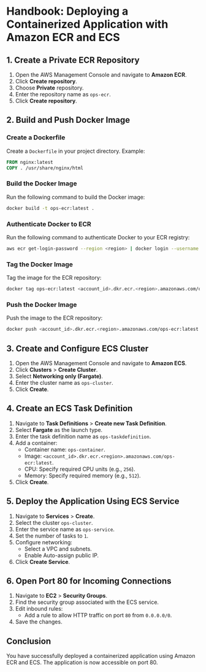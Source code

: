 # Handbook: Deploying a Containerized Application with Amazon ECR and ECS  

## 1. Create a Private ECR Repository  
1. Open the AWS Management Console and navigate to **Amazon ECR**.  
2. Click **Create repository**.  
3. Choose **Private** repository.  
4. Enter the repository name as `ops-ecr`.  
5. Click **Create repository**.  

## 2. Build and Push Docker Image  
### Create a Dockerfile  
Create a `Dockerfile` in your project directory. Example:  
```dockerfile  
FROM nginx:latest  
COPY . /usr/share/nginx/html  
```  

### Build the Docker Image  
Run the following command to build the Docker image:  
```bash  
docker build -t ops-ecr:latest .  
```  

### Authenticate Docker to ECR  
Run the following command to authenticate Docker to your ECR registry:  
```bash  
aws ecr get-login-password --region <region> | docker login --username AWS --password-stdin <account_id>.dkr.ecr.<region>.amazonaws.com  
```  

### Tag the Docker Image  
Tag the image for the ECR repository:  
```bash  
docker tag ops-ecr:latest <account_id>.dkr.ecr.<region>.amazonaws.com/ops-ecr:latest  
```  

### Push the Docker Image  
Push the image to the ECR repository:  
```bash  
docker push <account_id>.dkr.ecr.<region>.amazonaws.com/ops-ecr:latest  
```  

## 3. Create and Configure ECS Cluster  
1. Open the AWS Management Console and navigate to **Amazon ECS**.  
2. Click **Clusters** > **Create Cluster**.  
3. Select **Networking only (Fargate)**.  
4. Enter the cluster name as `ops-cluster`.  
5. Click **Create**.  

## 4. Create an ECS Task Definition  
1. Navigate to **Task Definitions** > **Create new Task Definition**.  
2. Select **Fargate** as the launch type.  
3. Enter the task definition name as `ops-taskdefinition`.  
4. Add a container:  
    - Container name: `ops-container`.  
    - Image: `<account_id>.dkr.ecr.<region>.amazonaws.com/ops-ecr:latest`.  
    - CPU: Specify required CPU units (e.g., `256`).  
    - Memory: Specify required memory (e.g., `512`).  
5. Click **Create**.  

## 5. Deploy the Application Using ECS Service  
1. Navigate to **Services** > **Create**.  
2. Select the cluster `ops-cluster`.  
3. Enter the service name as `ops-service`.  
4. Set the number of tasks to `1`.  
5. Configure networking:  
    - Select a VPC and subnets.  
    - Enable Auto-assign public IP.  
6. Click **Create Service**.  

## 6. Open Port 80 for Incoming Connections  
1. Navigate to **EC2** > **Security Groups**.  
2. Find the security group associated with the ECS service.  
3. Edit inbound rules:  
    - Add a rule to allow HTTP traffic on port `80` from `0.0.0.0/0`.  
4. Save the changes.  

## Conclusion  
You have successfully deployed a containerized application using Amazon ECR and ECS. The application is now accessible on port 80.  